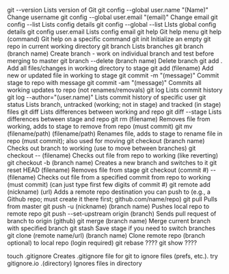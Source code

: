 git --version				                     	Lists version of Git
git config --global user.name "(Name)"		Change username
git config --global user.email "(email)"	Change email
git config --list                         Lists config details
git config --global --list                LIsts global config details
git config user.email	               			Lists config email
git help				                        	Git help menu
git help (command)	                 			Git help on a specific command
git init				                        	Initialize an empty git repo in current working directory
git branch                                Lists branches
git branch (branch name)                  Create branch - work on individual branch and test before merging to master
git branch --delete (branch name)         Delete branch
git add .			                        		Add all files/changes in working directory to stage
git add (filename)		                 		Add new or updated file in working to stage
git commit -m "(message)"		             	Commit stage to repo with message
git commit -am "(message)"			          Commits all working updates to repo (not renames/removals)
git log					                        	Lists commit history
git log --author="(user.name)"	       		Lists commit history of specific user
git status				                      	Lists branch, untracked (working; not in stage) and tracked (in stage) files
git diff				                        	Lists differences between working and repo
git diff --stage		                  		Lists differences between stage and repo
git rm (filename)		                   		Removes file from working, adds to stage to remove from repo (must commit)
git mv (filename/path) (filename/path)		Renames file, adds to stage to rename file in repo (must commit); also used for moving
git checkout (branch name)                Checks out branch to working (use to move between branches)
git checkout -- (filename)		          	Checks out file from repo to working (like reverting)
git checkout -b (branch name)             Creates a new branch and switches to it
git reset HEAD (filename)		             	Removes file from stage
git checkout (commit #)	-- (filename)	  	Checks out file from a specified commit from repo to working (must commit) (can just type first few digits of commit #)
git remote add (nickname) (url)		       	Adds a remote repo destination you can push to (e.g., a Github repo; must create it there first; github.com/name/repo)
git pull                                  Pulls from master
git push -u (nickname) (branch name)   		Pushes local repo to remote repo
git push --set-upstream origin (branch)   Sends pull request of branch to origin (github)
git merge (branch name)                   Merge current branch with specified branch
git stash                                 Save stage if you need to switch branches
git clone (remote name/url) (branch name)	Clone remote repo (branch optional) to local repo (login required)
git rebase                                ????
git show                                  ????

touch .gitignore                          Creates .gitignore file for git to ignore files (prefs, etc.). try gitignore.io
          .(directory)	                 	Ignores files in directory